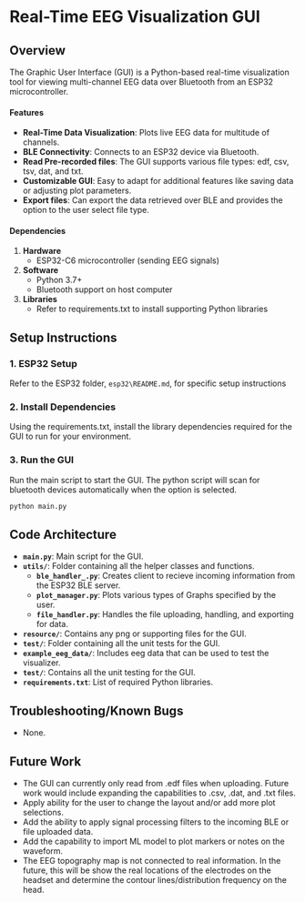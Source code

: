 # Real-Time EEG Visualization GUI

## Overview

The Graphic User Interface (GUI) is a Python-based real-time visualization tool for viewing multi-channel EEG data over Bluetooth from an ESP32 microcontroller. 

#### Features

- **Real-Time Data Visualization**: Plots live EEG data for multitude of channels.
- **BLE Connectivity**: Connects to an ESP32 device via Bluetooth.
- **Read Pre-recorded files**: The GUI supports various file types: edf, csv, tsv, dat, and txt.
- **Customizable GUI**: Easy to adapt for additional features like saving data or adjusting plot parameters.
- **Export files**: Can export the data retrieved over BLE and provides the option to the user select file type.

#### Dependencies
1. **Hardware**
    - ESP32-C6 microcontroller (sending EEG signals)
2. **Software**
    - Python 3.7+
    - Bluetooth support on host computer
3. **Libraries**
    - Refer to requirements.txt to install supporting Python libraries

## Setup Instructions

### 1. ESP32 Setup
Refer to the ESP32 folder, ```esp32\README.md```, for specific setup instructions

### 2. Install Dependencies
Using the requirements.txt, install the library dependencies required for the GUI to run for your environment.

### 3. Run the GUI
Run the main script to start the GUI. The python script will scan for bluetooth devices automatically when the option is selected.

```bash
python main.py
```

## Code Architecture

- **`main.py`**: Main script for the GUI.
- **`utils/`**: Folder containing all the helper classes and functions.
  - **`ble_handler_.py`**: Creates client to recieve incoming information from the ESP32 BLE server.
  - **`plot_manager.py`**: Plots various types of Graphs specified by the user.
  - **`file_handler.py`**: Handles the file uploading, handling, and exporting for data. 
- **`resource/`**: Contains any png or supporting files for the GUI.
- **`test/`**: Folder containing all the unit tests for the GUI.
- **`example_eeg_data/`**: Includes eeg data that can be used to test the visualizer.
- **`test/`**: Contains all the unit testing for the GUI.
- **`requirements.txt`**: List of required Python libraries.

## Troubleshooting/Known Bugs
- None.

## Future Work
- The GUI can currently only read from .edf files when uploading. Future work would include expanding the capabilities to .csv, .dat, and .txt files. 
- Apply ability for the user to change the layout and/or add more plot selections.
- Add the ability to apply signal processing filters to the incoming BLE or file uploaded data.
- Add the capability to import ML model to plot markers or notes on the waveform.
- The EEG topography map is not connected to real information. In the future, this will be show the real locations of the electrodes on the headset and determine the contour lines/distribution frequency on the head. 
